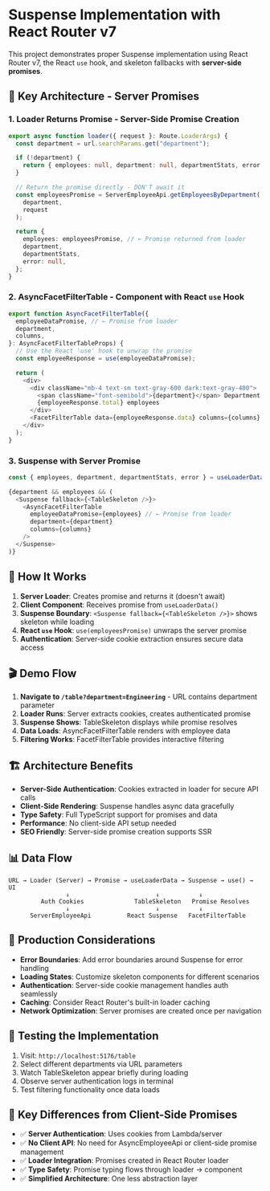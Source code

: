 # Suspense Implementation with React Router v7

This project demonstrates proper Suspense implementation using React Router v7, the React `use` hook, and skeleton fallbacks with **server-side promises**.

## 🎯 **Key Architecture - Server Promises**

### 1. **Loader Returns Promise** - Server-Side Promise Creation

```typescript
export async function loader({ request }: Route.LoaderArgs) {
  const department = url.searchParams.get("department");

  if (!department) {
    return { employees: null, department: null, departmentStats, error: null };
  }

  // Return the promise directly - DON'T await it
  const employeesPromise = ServerEmployeeApi.getEmployeesByDepartment(
    department,
    request
  );

  return {
    employees: employeesPromise, // ← Promise returned from loader
    department,
    departmentStats,
    error: null,
  };
}
```

### 2. **AsyncFacetFilterTable** - Component with React `use` Hook

```typescript
export function AsyncFacetFilterTable({
  employeeDataPromise, // ← Promise from loader
  department,
  columns,
}: AsyncFacetFilterTableProps) {
  // Use the React 'use' hook to unwrap the promise
  const employeeResponse = use(employeeDataPromise);

  return (
    <div>
      <div className="mb-4 text-sm text-gray-600 dark:text-gray-400">
        <span className="font-semibold">{department}</span> Department -{" "}
        {employeeResponse.total} employees
      </div>
      <FacetFilterTable data={employeeResponse.data} columns={columns} />
    </div>
  );
}
```

### 3. **Suspense with Server Promise**

```typescript
const { employees, department, departmentStats, error } = useLoaderData<typeof loader>();

{department && employees && (
  <Suspense fallback={<TableSkeleton />}>
    <AsyncFacetFilterTable
      employeeDataPromise={employees} // ← Promise from loader
      department={department}
      columns={columns}
    />
  </Suspense>
)}
```

## 🔧 **How It Works**

1. **Server Loader**: Creates promise and returns it (doesn't await)
2. **Client Component**: Receives promise from `useLoaderData()`
3. **Suspense Boundary**: `<Suspense fallback={<TableSkeleton />}>` shows skeleton while loading
4. **React `use` Hook**: `use(employeesPromise)` unwraps the server promise
5. **Authentication**: Server-side cookie extraction ensures secure data access

## 🎬 **Demo Flow**

1. **Navigate to `/table?department=Engineering`** - URL contains department parameter
2. **Loader Runs**: Server extracts cookies, creates authenticated promise
3. **Suspense Shows**: TableSkeleton displays while promise resolves
4. **Data Loads**: AsyncFacetFilterTable renders with employee data
5. **Filtering Works**: FacetFilterTable provides interactive filtering

## 🏗 **Architecture Benefits**

- **Server-Side Authentication**: Cookies extracted in loader for secure API calls
- **Client-Side Rendering**: Suspense handles async data gracefully
- **Type Safety**: Full TypeScript support for promises and data
- **Performance**: No client-side API setup needed
- **SEO Friendly**: Server-side promise creation supports SSR

## 📊 **Data Flow**

```
URL → Loader (Server) → Promise → useLoaderData → Suspense → use() → UI
                ↓                        ↓           ↓
         Auth Cookies              TableSkeleton   Promise Resolves
                ↓                        ↓           ↓
      ServerEmployeeApi          React Suspense   FacetFilterTable
```

## 🚀 **Production Considerations**

- **Error Boundaries**: Add error boundaries around Suspense for error handling
- **Loading States**: Customize skeleton components for different scenarios
- **Authentication**: Server-side cookie management handles auth seamlessly
- **Caching**: Consider React Router's built-in loader caching
- **Network Optimization**: Server promises are created once per navigation

## 🧪 **Testing the Implementation**

1. Visit: `http://localhost:5176/table`
2. Select different departments via URL parameters
3. Watch TableSkeleton appear briefly during loading
4. Observe server authentication logs in terminal
5. Test filtering functionality once data loads

## 🔑 **Key Differences from Client-Side Promises**

- ✅ **Server Authentication**: Uses cookies from Lambda/server
- ✅ **No Client API**: No need for AsyncEmployeeApi or client-side promise management
- ✅ **Loader Integration**: Promises created in React Router loader
- ✅ **Type Safety**: Promise typing flows through loader → component
- ✅ **Simplified Architecture**: One less abstraction layer
